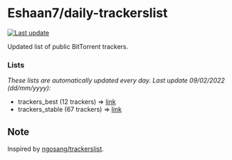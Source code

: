 
# Eshaan7/daily-trackerslist 

[![Last update](https://img.shields.io/badge/Last%20update-09/02/2022-blue.svg)](#)

Updated list of public BitTorrent trackers.

### Lists
*These lists are automatically updated every day. Last update 09/02/2022 (_dd/mm/yyyy_):*

* trackers_best (12 trackers) => [link](https://raw.githubusercontent.com/eshaan7/daily-trackerslist/master/trackers_best.txt)
* trackers_stable (67 trackers) => [link](https://raw.githubusercontent.com/eshaan7/daily-trackerslist/master/trackers_stable.txt)

## Note

Inspired by [ngosang/trackerslist](https://github.com/ngosang/trackerslist).
